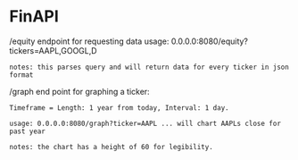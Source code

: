 # FinAPI

/equity endpoint for requesting data
    usage: 0.0.0.0:8080/equity?tickers=AAPL,GOOGL,D
    
    notes: this parses query and will return data for every ticker in json format
    
/graph end point for graphing a ticker:

    Timeframe = Length: 1 year from today, Interval: 1 day.
    
    usage: 0.0.0.0:8080/graph?ticker=AAPL ... will chart AAPLs close for past year
    
    notes: the chart has a height of 60 for legibility.
    
